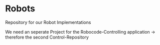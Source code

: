 # Robots
Repository for our Robot Implementations


We need an seperate Project for the Robocode-Controlling application -> therefore the second Control-Repository
